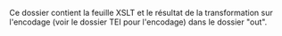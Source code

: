 Ce dossier contient la feuille XSLT et le résultat de la transformation sur l'encodage (voir le dossier TEI pour l'encodage) dans le dossier "out".
